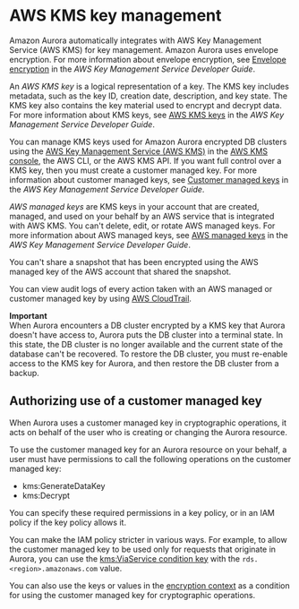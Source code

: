 # AWS KMS key management<a name="Overview.Encryption.Keys"></a>

Amazon Aurora automatically integrates with AWS Key Management Service \(AWS KMS\) for key management\. Amazon Aurora uses envelope encryption\. For more information about envelope encryption, see [ Envelope encryption](https://docs.aws.amazon.com/kms/latest/developerguide/concepts.html#enveloping) in the *AWS Key Management Service Developer Guide*\.

An *AWS KMS key* is a logical representation of a key\. The KMS key includes metadata, such as the key ID, creation date, description, and key state\. The KMS key also contains the key material used to encrypt and decrypt data\. For more information about KMS keys, see [AWS KMS keys](https://docs.aws.amazon.com/kms/latest/developerguide/concepts.html#kms_keys) in the *AWS Key Management Service Developer Guide*\.

You can manage KMS keys used for Amazon Aurora encrypted DB clusters using the [AWS Key Management Service \(AWS KMS\)](https://docs.aws.amazon.com/kms/latest/developerguide/) in the [AWS KMS console](https://console.aws.amazon.com/kms), the AWS CLI, or the AWS KMS API\. If you want full control over a KMS key, then you must create a customer managed key\. For more information about customer managed keys, see [Customer managed keys](https://docs.aws.amazon.com/kms/latest/developerguide/concepts.html#customer-cmk) in the *AWS Key Management Service Developer Guide*\.

*AWS managed keys* are KMS keys in your account that are created, managed, and used on your behalf by an AWS service that is integrated with AWS KMS\. You can't delete, edit, or rotate AWS managed keys\. For more information about AWS managed keys, see [AWS managed keys](https://docs.aws.amazon.com/kms/latest/developerguide/concepts.html#aws-managed-cmk) in the *AWS Key Management Service Developer Guide*\.

You can't share a snapshot that has been encrypted using the AWS managed key of the AWS account that shared the snapshot\. 

You can view audit logs of every action taken with an AWS managed or customer managed key by using [AWS CloudTrail](https://docs.aws.amazon.com/awscloudtrail/latest/userguide/)\.

**Important**  
When Aurora encounters a DB cluster encrypted by a KMS key that Aurora doesn't have access to, Aurora puts the DB cluster into a terminal state\. In this state, the DB cluster is no longer available and the current state of the database can't be recovered\. To restore the DB cluster, you must re\-enable access to the KMS key for Aurora, and then restore the DB cluster from a backup\.

## Authorizing use of a customer managed key<a name="Overview.Encryption.Keys.Authorizing"></a>

When Aurora uses a customer managed key in cryptographic operations, it acts on behalf of the user who is creating or changing the Aurora resource\.

To use the customer managed key for an Aurora resource on your behalf, a user must have permissions to call the following operations on the customer managed key:
+ kms:GenerateDataKey
+ kms:Decrypt

You can specify these required permissions in a key policy, or in an IAM policy if the key policy allows it\.

You can make the IAM policy stricter in various ways\. For example, to allow the customer managed key to be used only for requests that originate in Aurora, you can use the [ kms:ViaService condition key](https://docs.aws.amazon.com/kms/latest/developerguide/policy-conditions.html#conditions-kms-via-service) with the `rds.<region>.amazonaws.com` value\.

You can also use the keys or values in the [encryption context](https://docs.aws.amazon.com/kms/latest/developerguide/services-rds.html#rds-encryptioncontext) as a condition for using the customer managed key for cryptographic operations\.